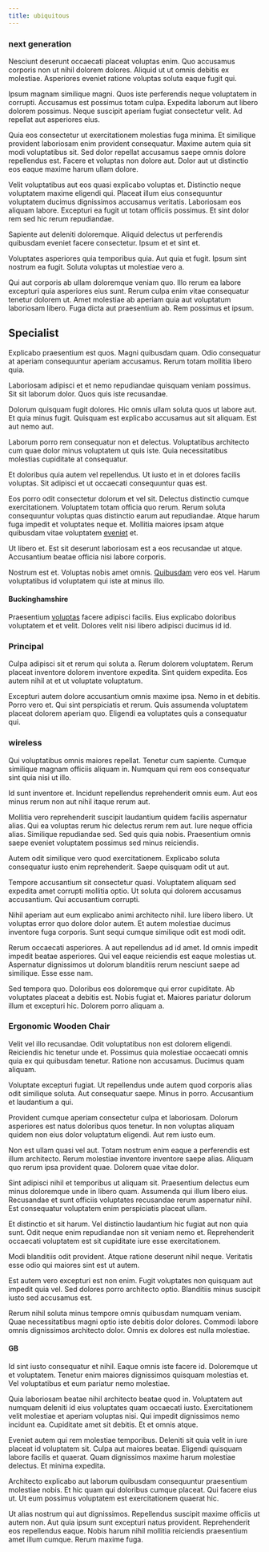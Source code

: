 ```yaml
---
title: ubiquitous
---
```


### next generation

Nesciunt deserunt occaecati placeat voluptas enim. Quo accusamus corporis non ut nihil dolorem dolores. Aliquid ut ut omnis debitis ex molestiae. Asperiores eveniet ratione voluptas soluta eaque fugit qui.

Ipsum magnam similique magni. Quos iste perferendis neque voluptatem in corrupti. Accusamus est possimus totam culpa. Expedita laborum aut libero dolorem possimus. Neque suscipit aperiam fugiat consectetur velit. Ad repellat aut asperiores eius.

Quia eos consectetur ut exercitationem molestias fuga minima. Et similique provident laboriosam enim provident consequatur. Maxime autem quia sit modi voluptatibus sit. Sed dolor repellat accusamus saepe omnis dolore repellendus est. Facere et voluptas non dolore aut. Dolor aut ut distinctio eos eaque maxime harum ullam dolore.

Velit voluptatibus aut eos quasi explicabo voluptas et. Distinctio neque voluptatem maxime eligendi qui. Placeat illum eius consequuntur voluptatem ducimus dignissimos accusamus veritatis. Laboriosam eos aliquam labore. Excepturi ea fugit ut totam officiis possimus. Et sint dolor rem sed hic rerum repudiandae.

Sapiente aut deleniti doloremque. Aliquid delectus ut perferendis quibusdam eveniet facere consectetur. Ipsum et et sint et.

Voluptates asperiores quia temporibus quia. Aut quia et fugit. Ipsum sint nostrum ea fugit. Soluta voluptas ut molestiae vero a.

Qui aut corporis ab ullam doloremque veniam quo. Illo rerum ea labore excepturi quia asperiores eius sunt. Rerum culpa enim vitae consequatur tenetur dolorem ut. Amet molestiae ab aperiam quia aut voluptatum laboriosam libero. Fuga dicta aut praesentium ab. Rem possimus et ipsum.

## Specialist

Explicabo praesentium est quos. Magni quibusdam quam. Odio consequatur at aperiam consequuntur aperiam accusamus. Rerum totam mollitia libero quia.

Laboriosam adipisci et et nemo repudiandae quisquam veniam possimus. Sit sit laborum dolor. Quos quis iste recusandae.

Dolorum quisquam fugit dolores. Hic omnis ullam soluta quos ut labore aut. Et quia minus fugit. Quisquam est explicabo accusamus aut sit aliquam. Est aut nemo aut.

Laborum porro rem consequatur non et delectus. Voluptatibus architecto cum quae dolor minus voluptatem ut quis iste. Quia necessitatibus molestias cupiditate at consequatur.

Et doloribus quia autem vel repellendus. Ut iusto et in et dolores facilis voluptas. Sit adipisci et ut occaecati consequuntur quas est.

Eos porro odit consectetur dolorum et vel sit. Delectus distinctio cumque exercitationem. Voluptatem totam officia quo rerum. Rerum soluta consequuntur voluptas quas distinctio earum aut repudiandae. Atque harum fuga impedit et voluptates neque et. Mollitia maiores ipsam atque quibusdam vitae voluptatem [eveniet](/dolore/et/granite_generic_rubber_shirt.md) et.

Ut libero et. Est sit deserunt laboriosam est a eos recusandae ut atque. Accusantium beatae officia nisi labore corporis.

Nostrum est et. Voluptas nobis amet omnis. [Quibusdam](/facere/adipisci/molestiae/consequatur/empower_invoice.md) vero eos vel. Harum voluptatibus id voluptatem qui iste at minus illo.

#### Buckinghamshire

Praesentium [voluptas](/earum/quia/ridge_pci.md) facere adipisci facilis. Eius explicabo doloribus voluptatem et et velit. Dolores velit nisi libero adipisci ducimus id id.

### Principal

Culpa adipisci sit et rerum qui soluta a. Rerum dolorem voluptatem. Rerum placeat inventore dolorem inventore expedita. Sint quidem expedita. Eos autem nihil at et ut voluptate voluptatum.

Excepturi autem dolore accusantium omnis maxime ipsa. Nemo in et debitis. Porro vero et. Qui sint perspiciatis et rerum. Quis assumenda voluptatem placeat dolorem aperiam quo. Eligendi ea voluptates quis a consequatur qui.

### wireless

Qui voluptatibus omnis maiores repellat. Tenetur cum sapiente. Cumque similique magnam officiis aliquam in. Numquam qui rem eos consequatur sint quia nisi ut illo.

Id sunt inventore et. Incidunt repellendus reprehenderit omnis eum. Aut eos minus rerum non aut nihil itaque rerum aut.

Mollitia vero reprehenderit suscipit laudantium quidem facilis aspernatur alias. Qui ea voluptas rerum hic delectus rerum rem aut. Iure neque officia alias. Similique repudiandae sed. Sed quis quia nobis. Praesentium omnis saepe eveniet voluptatem possimus sed minus reiciendis.

Autem odit similique vero quod exercitationem. Explicabo soluta consequatur iusto enim reprehenderit. Saepe quisquam odit ut aut.

Tempore accusantium sit consectetur quasi. Voluptatem aliquam sed expedita amet corrupti mollitia optio. Ut soluta qui dolorem accusamus accusantium. Qui accusantium corrupti.

Nihil aperiam aut eum explicabo animi architecto nihil. Iure libero libero. Ut voluptas error quo dolore dolor autem. Et autem molestiae ducimus inventore fuga corporis. Sunt sequi cumque similique odit est modi odit.

Rerum occaecati asperiores. A aut repellendus ad id amet. Id omnis impedit impedit beatae asperiores. Qui vel eaque reiciendis est eaque molestias ut. Aspernatur dignissimos ut dolorum blanditiis rerum nesciunt saepe ad similique. Esse esse nam.

Sed tempora quo. Doloribus eos doloremque qui error cupiditate. Ab voluptates placeat a debitis est. Nobis fugiat et. Maiores pariatur dolorum illum et excepturi hic. Dolorem porro aliquam a.

### Ergonomic Wooden Chair

Velit vel illo recusandae. Odit voluptatibus non est dolorem eligendi. Reiciendis hic tenetur unde et. Possimus quia molestiae occaecati omnis quia ex qui quibusdam tenetur. Ratione non accusamus. Ducimus quam aliquam.

Voluptate excepturi fugiat. Ut repellendus unde autem quod corporis alias odit similique soluta. Aut consequatur saepe. Minus in porro. Accusantium et laudantium a qui.

Provident cumque aperiam consectetur culpa et laboriosam. Dolorum asperiores est natus doloribus quos tenetur. In non voluptas aliquam quidem non eius dolor voluptatum eligendi. Aut rem iusto eum.

Non est ullam quasi vel aut. Totam nostrum enim eaque a perferendis est illum architecto. Rerum molestiae inventore inventore saepe alias. Aliquam quo rerum ipsa provident quae. Dolorem quae vitae dolor.

Sint adipisci nihil et temporibus ut aliquam sit. Praesentium delectus eum minus doloremque unde in libero quam. Assumenda qui illum libero eius. Recusandae et sunt officiis voluptates recusandae rerum aspernatur nihil. Est consequatur voluptatem enim perspiciatis placeat ullam.

Et distinctio et sit harum. Vel distinctio laudantium hic fugiat aut non quia sunt. Odit neque enim repudiandae non sit veniam nemo et. Reprehenderit occaecati voluptatem est sit cupiditate iure esse exercitationem.

Modi blanditiis odit provident. Atque ratione deserunt nihil neque. Veritatis esse odio qui maiores sint est ut autem.

Est autem vero excepturi est non enim. Fugit voluptates non quisquam aut impedit quia vel. Sed dolores porro architecto optio. Blanditiis minus suscipit iusto sed accusamus est.

Rerum nihil soluta minus tempore omnis quibusdam numquam veniam. Quae necessitatibus magni optio iste debitis dolor dolores. Commodi labore omnis dignissimos architecto dolor. Omnis ex dolores est nulla molestiae.

#### GB

Id sint iusto consequatur et nihil. Eaque omnis iste facere id. Doloremque ut et voluptatem. Tenetur enim maiores dignissimos quisquam molestias et. Vel voluptatibus et eum pariatur nemo molestiae.

Quia laboriosam beatae nihil architecto beatae quod in. Voluptatem aut numquam deleniti id eius voluptates quam occaecati iusto. Exercitationem velit molestiae et aperiam voluptas nisi. Qui impedit dignissimos nemo incidunt ea. Cupiditate amet sit debitis. Et et omnis atque.

Eveniet autem qui rem molestiae temporibus. Deleniti sit quia velit in iure placeat id voluptatem sit. Culpa aut maiores beatae. Eligendi quisquam labore facilis et quaerat. Quam dignissimos maxime harum molestiae delectus. Et minima expedita.

Architecto explicabo aut laborum quibusdam consequuntur praesentium molestiae nobis. Et hic quam qui doloribus cumque placeat. Qui facere eius ut. Ut eum possimus voluptatem est exercitationem quaerat hic.

Ut alias nostrum qui aut dignissimos. Repellendus suscipit maxime officiis ut autem non. Aut quia ipsum sunt excepturi natus provident. Reprehenderit eos repellendus eaque. Nobis harum nihil mollitia reiciendis praesentium amet illum cumque. Rerum maxime fuga.
